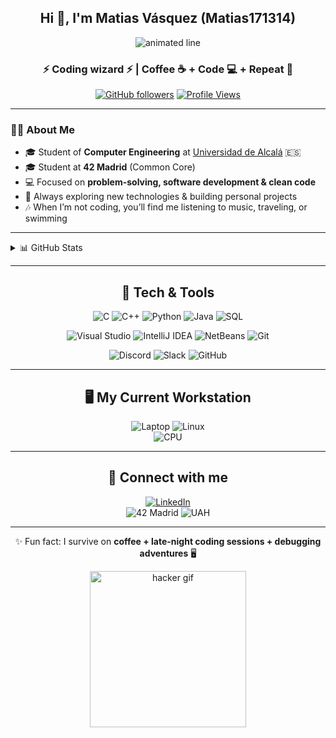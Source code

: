 <h2 align="center"> Hi 👋, I'm Matias Vásquez (Matias171314) </h2> 

<p align="center">
  <img src="https://user-images.githubusercontent.com/74038190/212284115-f47cd8ff-2ffb-4b04-b5bf-4d1c14c0247f.gif" alt="animated line"/>
</p>

<h3 align="center">⚡ Coding wizard ⚡ | Coffee ☕ + Code 💻 + Repeat 🔁</h3>

<div align="center">
  
[![GitHub followers](https://img.shields.io/github/followers/Matias171314?label=Followers&style=for-the-badge)](https://github.com/Matias171314) 
[![Profile Views](https://komarev.com/ghpvc/?username=Matias171314&label=Views&color=brightgreen&style=for-the-badge)](https://github.com/Matias171314)

</div>

---

### 👨‍🎓 About Me  
- 🎓 Student of **Computer Engineering** at [Universidad de Alcalá](https://uah.es) 🇪🇸  
- 🎓 Student at **42 Madrid** (Common Core)  
- 💻 Focused on **problem-solving, software development & clean code**  
- 🌟 Always exploring new technologies & building personal projects  
- 🎶 When I’m not coding, you’ll find me listening to music, traveling, or swimming  

---

<details>
  <summary>📊 GitHub Stats</summary>
  <div align="center">
  <a href="#"><img src="https://github-readme-stats.vercel.app/api?username=Matias171314&show_icons=true&count_private=true&theme=radical" width="350" height="250" ></a>
    <br>
  <a href="#"><img src="https://github-readme-stats.vercel.app/api/top-langs/?username=Matias171314&layout=compact&theme=radical" width="350" height="250" ></a>
  </div>
</details>

---

<h2 align="center"> 🚀 Tech & Tools </h2>

<div align="center">

![C](https://img.shields.io/badge/C-00599C?style=for-the-badge&logo=c&logoColor=white)
![C++](https://img.shields.io/badge/C++-00599C?style=for-the-badge&logo=cplusplus&logoColor=white)
![Python](https://img.shields.io/badge/Python-3776AB?style=for-the-badge&logo=python&logoColor=white)
![Java](https://img.shields.io/badge/Java-ED8B00?style=for-the-badge&logo=openjdk&logoColor=white)
![SQL](https://img.shields.io/badge/SQL-4479A1?style=for-the-badge&logo=mysql&logoColor=white)

![Visual Studio](https://img.shields.io/badge/Visual_Studio-5C2D91?style=for-the-badge&logo=visual-studio&logoColor=white)
![IntelliJ IDEA](https://img.shields.io/badge/IntelliJ_IDEA-000000?style=for-the-badge&logo=intellij-idea&logoColor=white)
![NetBeans](https://img.shields.io/badge/Apache_NetBeans-1B6AC6?style=for-the-badge&logo=apache-netbeans-ide&logoColor=white)
![Git](https://img.shields.io/badge/Git-F05032?style=for-the-badge&logo=git&logoColor=white)

![Discord](https://img.shields.io/badge/Discord-7289DA?style=for-the-badge&logo=discord&logoColor=white)
![Slack](https://img.shields.io/badge/Slack-4A154B?style=for-the-badge&logo=slack&logoColor=white)
![GitHub](https://img.shields.io/badge/GitHub-181717?style=for-the-badge&logo=github&logoColor=white)

</div>

---

<h2 align="center"> 🖥️ My Current Workstation </h2>

<div align="center">

![Laptop](https://img.shields.io/badge/Windows-ASUS-0078D6?style=for-the-badge&logo=windows&logoColor=white)
![Linux](https://img.shields.io/badge/Linux-Ubuntu-E95420?style=for-the-badge&logo=ubuntu&logoColor=white)  
![CPU](https://img.shields.io/badge/Intel-Core_i7_9th-0071C5?style=for-the-badge&logo=intel&logoColor=white)

</div>

---

<h2 align="center"> 📍 Connect with me </h2>
<div align="center">

[![LinkedIn](https://img.shields.io/badge/LinkedIn-0A66C2?style=for-the-badge&logo=linkedin&logoColor=white)](https://www.linkedin.com/in/matias-v%C3%A1squez-194a94315/)  
![42 Madrid](https://img.shields.io/badge/42-Madrid-black?style=for-the-badge&logo=42&logoColor=white)
![UAH](https://img.shields.io/badge/Universidad_de_Alcalá-00457C?style=for-the-badge&logo=google-scholar&logoColor=white)  

</div>

---

<div align="center">
  
✨ Fun fact: I survive on **coffee + late-night coding sessions + debugging adventures** 🖥️  

</div>

<p align="center">
  <img src="https://media3.giphy.com/media/v1.Y2lkPTc5MGI3NjExbjJ0dDh3bGJ0ZTRpcWRucmw4dGJmdWhwYmxhZWtqZmt3YzRyeTlsNyZlcD12MV9pbnRlcm5hbF9naWZfYnlfaWQmY3Q9Zw/Dh5q0sShxgp13DwrvG/giphy.gif" width="250" alt="hacker gif"/>
</p>
